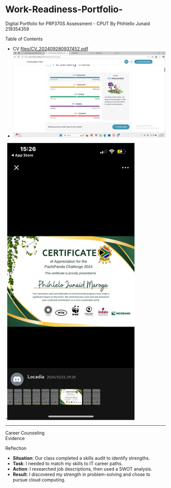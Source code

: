 # Work-Readiness-Portfolio-
Digital Portfolio for PRP370S Assessment - CPUT 
 By   Phihlello Junaid 219354359

Table of Contents  
  

 - CV [files/CV_202409280937452.pdf](CV_202409280937452.pdf)
 - <img src="/Screenshot%20(45).png" alt="My Results" width="500" />
 -<img src="/WhatsApp%20Image%202025-05-21%20at%2015.28.09_31d36ec3.jpg" alt="Personality Test Results" width="400" />
 
 
---
Career Counseling  
Evidence  

Reflection  
- **Situation**: Our class completed a skills audit to identify strengths.  
- **Task**: I needed to match my skills to IT career paths.  
- **Action**: I researched job descriptions, then used a SWOT analysis.  
- **Result**: I discovered my strength in problem-solving and chose to pursue cloud computing.  
